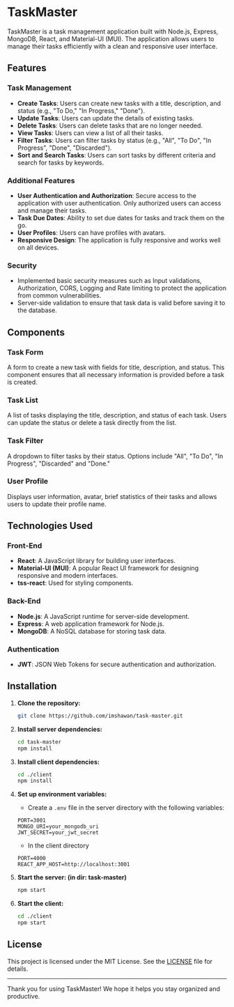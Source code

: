 # TaskMaster

TaskMaster is a task management application built with Node.js, Express, MongoDB, React, and Material-UI (MUI). The application allows users to manage their tasks efficiently with a clean and responsive user interface.

## Features

### Task Management
- **Create Tasks**: Users can create new tasks with a title, description, and status (e.g., "To Do," "In Progress," "Done").
- **Update Tasks**: Users can update the details of existing tasks.
- **Delete Tasks**: Users can delete tasks that are no longer needed.
- **View Tasks**: Users can view a list of all their tasks.
- **Filter Tasks**: Users can filter tasks by status (e.g., "All", "To Do", "In Progress", "Done", "Discarded").
- **Sort and Search Tasks**: Users can sort tasks by different criteria and search for tasks by keywords.

### Additional Features
- **User Authentication and Authorization**: Secure access to the application with user authentication. Only authorized users can access and manage their tasks.
- **Task Due Dates**: Ability to set due dates for tasks and track them on the go.
- **User Profiles**: Users can have profiles with avatars.
- **Responsive Design**: The application is fully responsive and works well on all devices.

### Security
- Implemented basic security measures such as Input validations, Authorization, CORS, Logging and Rate limiting to protect the application from common vulnerabilities.
- Server-side validation to ensure that task data is valid before saving it to the database.

## Components

### Task Form
A form to create a new task with fields for title, description, and status. This component ensures that all necessary information is provided before a task is created.

### Task List
A list of tasks displaying the title, description, and status of each task. Users can update the status or delete a task directly from the list.

### Task Filter
A dropdown to filter tasks by their status. Options include "All", "To Do", "In Progress", "Discarded" and "Done."

### User Profile
Displays user information, avatar, brief statistics of their tasks and allows users to update their profile name.

## Technologies Used

### Front-End
- **React**: A JavaScript library for building user interfaces.
- **Material-UI (MUI)**: A popular React UI framework for designing responsive and modern interfaces.
- **tss-react**: Used for styling components.

### Back-End
- **Node.js**: A JavaScript runtime for server-side development.
- **Express**: A web application framework for Node.js.
- **MongoDB**: A NoSQL database for storing task data.

### Authentication
- **JWT**: JSON Web Tokens for secure authentication and authorization.

## Installation

1. **Clone the repository:**
   ```bash
   git clone https://github.com/imshawan/task-master.git
   ```

2. **Install server dependencies:**
   ```bash
   cd task-master
   npm install
   ```

3. **Install client dependencies:**
   ```bash
   cd ./client
   npm install
   ```

4. **Set up environment variables:**
   - Create a `.env` file in the server directory with the following variables:
   ```env
   PORT=3001
   MONGO_URI=your_mongodb_uri
   JWT_SECRET=your_jwt_secret
   ```
   - In the client directory
   ```env
   PORT=4000
   REACT_APP_HOST=http://localhost:3001
   ```

5. **Start the server: (in dir: task-master)**
   ```bash
   npm start
   ```

6. **Start the client:**
   ```bash
   cd ./client
   npm start
   ```

## License

This project is licensed under the MIT License. See the [LICENSE](LICENSE) file for details.


---

Thank you for using TaskMaster! We hope it helps you stay organized and productive.
